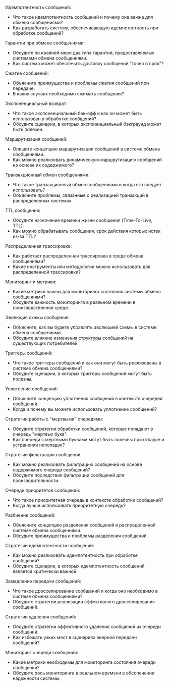 Идемпотентность сообщений:
- Что такое идемпотентность сообщений и почему она важна для обмена сообщениями?
- Как разработать систему, обеспечивающую идемпотентность при обработке сообщений?

Гарантии при обмене сообщениями:
- Обсудите по крайней мере два типа гарантий, предоставляемых системами обмена сообщениями.
- Как система может обеспечить доставку сообщений "точно в срок"?

Сжатие сообщений:
- Объясните преимущества и проблемы сжатия сообщений при передаче.
- В каких случаях необходимо сжимать сообщения?

Экспоненциальный возврат:
- Что такое экспоненциальный бэк-офф и как он может быть использован в обработке сообщений?
- Обсудите сценарии, в которых экспоненциальный бэкграунд может быть полезен.

Маршрутизация сообщений:
- Опишите концепцию маршрутизации сообщений в системе обмена сообщениями.
- Как можно реализовать динамическую маршрутизацию сообщений на основе их содержимого?

Транзакционный обмен сообщениями:
- Что такое транзакционный обмен сообщениями и когда его следует использовать?
- Объясните проблемы, связанные с реализацией транзакций в распределенных системах.

TTL сообщения:
- Обсудите назначение времени жизни сообщения (Time-To-Live, TTL).
- Как можно обрабатывать сообщения, срок действия которых истек из-за TTL?

Распределенная трассировка:
- Как работает распределенная трассировка в среде обмена сообщениями?
- Какие инструменты или методологии можно использовать для распределенной трассировки?

Мониторинг и метрики:
- Какие метрики важны для мониторинга состояния системы обмена сообщениями?
- Обсудите важность мониторинга в реальном времени в производственной среде.

Эволюция схемы сообщения:
- Объясните, как вы будете управлять эволюцией схемы в системе обмена сообщениями.
- Обсудите влияние изменения структуры сообщений на существующих потребителей.

Триггеры сообщений:
- Что такое триггеры сообщений и как они могут быть реализованы в системе обмена сообщениями?
- Обсудите сценарии, в которых триггеры сообщений могут быть полезны.

Уплотнение сообщений:
- Объясните концепцию уплотнения сообщений в контексте очередей сообщений.
- Когда и почему вы можете использовать уплотнение сообщений?

Стратегии работы с "мертвыми" очередями:
- Обсудите стратегии обработки сообщений, которые попадают в очередь "мертвых букв".
- Как очереди с мертвыми буквами могут быть полезны при отладке и устранении неполадок?

Стратегии фильтрации сообщений:
- Как можно реализовать фильтрацию сообщений на основе содержимого очереди сообщений?
- Обсудите последствия фильтрации сообщений для производительности.

Очереди приоритетов сообщений:
- Что такое приоритетная очередь в контексте обработки сообщений?
- Когда лучше использовать приоритетную очередь?

Разбиение сообщений:
- Объясните концепцию разделения сообщений в распределенной системе обмена сообщениями.
- Обсудите преимущества и проблемы разделения сообщений.

Стратегии идемпотентности сообщений:
- Как можно реализовать идемпотентность при обработке сообщений?
- Обсудите сценарии, в которых идемпотентность сообщений является критически важной.

Замедление передачи сообщений:
- Что такое дросселирование сообщений и когда оно необходимо в системе обмена сообщениями?
- Обсудите стратегии реализации эффективного дросселирования сообщений.

Стратегии удаления сообщений:
- Обсудите стратегии эффективного удаления сообщений из очереди сообщений.
- Как избежать узких мест в сценариях веерной передачи сообщений?

Мониторинг очереди сообщений:
- Какие метрики необходимы для мониторинга состояния очереди сообщений?
- Обсудите роль мониторинга в реальном времени в обеспечении надежности системы.